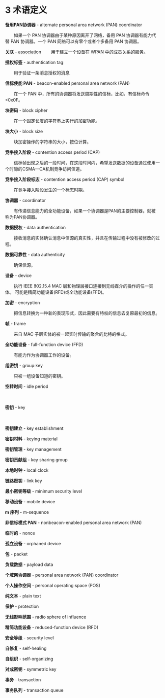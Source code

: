 # 3 术语定义

**备用PAN协调器** - alternate personal area network (PAN) coordinator

　　如果一个 PAN 协调器由于某种原因离开了网络，备用 PAN 协调器有能力代替 PAN 协调器。一个 PAN 网络可以有零个或者个多备用 PAN 协调器。
  
**关联** - association
　　用于建立一个设备在 WPAN 中的成员关系的服务。
  
**授权标签** - authentication tag 

　　用于验证一条消息授权的消息
  
**信标使能 PAN** - beacon-enabled personal area network (PAN)

　　在一个 PAN 中，所有的协调器将发送周期性的信标，比如，有信标命令 <0x0F。
  
**块密码** - block cipher

　　在一个固定长度的字符串上实行的加密功能。

**块大小** - block size

　　块加密操作的字符串的大小，按位计算。

**竞争接入阶段** - contention access period (CAP)

　　信标帧出现之后的一段时间，在这段时间内，希望发送数据的设备通过使用一个时隙的CSMA—CA机制竞争访问信道。

**竞争接入阶段标志** - contention access period (CAP) symbol

　　在竞争接入阶段发生的一个标志时期。

**协调器** - coordinator

　　有传递信息能力的全功能设备，如果一个协调器是PAN的主要控制器，就被称为PAN协调器。

 **数据授权** - data authentication

　　接收消息的实体确认消息中信源的真实性，并且在传输过程中没有被修改的过程。

**数据可靠性** - data authenticity

　　确保信源。

**设备** - device

　　执行 IEEE 802.15.4 MAC 层和物理层接口连接到无线媒介的操作的任一实体。 可能是精简功能设备(RFD)或全功能设备(FFD)。

**加密** - encryption

　　把信息转换为一种新的表现形式，因此需要有特权的信息去复原最初的信息。

**帧** - frame

　　来自 MAC 子层实体的被一起实时传输的聚合的比特的格式。

**全功能设备** - full-function device (FFD)

　　有能力作为协调器工作的设备。

**组密钥** - group key

　　只被一组设备知道的密钥。

**空转时间** - idle period

　　

**密钥** - key

　　

**密钥建立** - key establishment


**密钥材料** - keying material


**密钥管理** - key management


**密钥贡献组** - key sharing group


**本地时钟** - local clock


**链路密钥** - link key


**最小密钥等级** - minimum security level


**移动设备** - mobile device


**m 序列** - m-sequence


**非信标模式 PAN** - nonbeacon-enabled personal area network (PAN)


**临时的** - nonce


**孤立设备** - orphaned device


**包** - packet


**负载数据** - payload data


**个域网协调器** - personal area network (PAN) coordinator


**个人操作空间** - personal operating space (POS)


**纯文本** - plain text


**保护** - protection


**无线影响范围** - radio sphere of influence


**精简功能设备** - reduced-function device (RFD)


**安全等级** - security level


**自修复** - self-healing


**自组织** - self-organizing


**对成密钥** - symmetric key


**事务** - transaction


**事务队列** - transaction queue